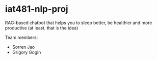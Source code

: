# iat481-nlp-proj
RAG-based chatbot that helps you to sleep better, be healthier and more productive (at least, that is the idea)

Team members:

- Sorren Jao
- Grigory Gogin
